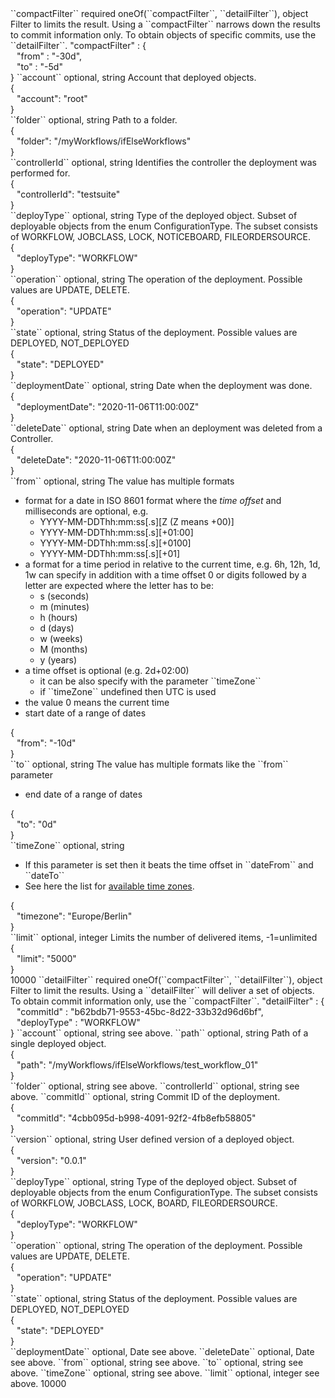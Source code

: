 <tr>
<td>``compactFilter``</td>
<td>required oneOf(``compactFilter``, ``detailFilter``), object</td>
<td>Filter to limits the result. Using a ``compactFilter`` narrows down the results to commit information only. To obtain objects of specific commits, use the ``detailFilter``. </td>
<td>"compactFilter" : {
<div style="padding-left:10px;">"from" : "-30d",</div>
<div style="padding-left:10px;">"to" : "-5d"</div>
}</td>
<td></td>
</tr>
<tr>
<td style="padding-left:20px;">``account``</td>
<td>optional, string</td>
<td>Account that deployed objects.</td>
<td>
  <div>{</div>
  <div style="padding-left:10px;">"account": "root"</div>
  <div>}</div>
</td>
<td></td>
</tr>
<tr>
<td style="padding-left:20px;">``folder``</td>
<td>optional, string</td>
<td>Path to a folder.</td>
<td>
  <div>{</div>
  <div style="padding-left:10px;">"folder": "/myWorkflows/ifElseWorkflows"</div>
  <div>}</div>
</td>
<td></td>
</tr>
<tr>
<td style="padding-left:20px;">``controllerId``</td>
<td>optional, string</td>
<td>Identifies the controller the deployment was performed for.</td>
<td>
  <div>{</div>
  <div style="padding-left:10px;">"controllerId": "testsuite"</div>
  <div>}</div>
</td>
<td></td>
</tr>
<tr>
<td style="padding-left:20px;">``deployType``</td>
<td>optional, string</td>
<td>Type of the deployed object. Subset of deployable objects from the enum ConfigurationType. The subset consists of WORKFLOW, JOBCLASS, LOCK, NOTICEBOARD, FILEORDERSOURCE.</td>
<td>
  <div>{</div>
  <div style="padding-left:10px;">"deployType": "WORKFLOW"</div>
  <div>}</div>
</td>
<td></td>
</tr>
<tr>
<td style="padding-left:20px;">``operation``</td>
<td>optional, string</td>
<td>The operation of the deployment. Possible values are UPDATE, DELETE.</td>
<td>
  <div>{</div>
  <div style="padding-left:10px;">"operation": "UPDATE"</div>
  <div>}</div>
</td>
<td></td>
</tr>
<tr>
<td style="padding-left:20px;">``state``</td>
<td>optional, string</td>
<td>Status of the deployment. Possible values are DEPLOYED, NOT_DEPLOYED</td>
<td>
  <div>{</div>
  <div style="padding-left:10px;">"state": "DEPLOYED"</div>
  <div>}</div>
</td>
<td></td>
</tr>
<tr>
<td style="padding-left:20px;">``deploymentDate``</td>
<td>optional, string</td>
<td>Date when the deployment was done.</td>
<td>
  <div>{</div>
  <div style="padding-left:10px;">"deploymentDate": "2020-11-06T11:00:00Z"</div>
  <div>}</div>
</td>
<td></td>
</tr>
<tr>
<td style="padding-left:20px;">``deleteDate``</td>
<td>optional, string</td>
<td>Date when an deployment was deleted from a Controller.</td>
<td>
  <div>{</div>
  <div style="padding-left:10px;">"deleteDate": "2020-11-06T11:00:00Z"</div>
  <div>}</div>
</td>
<td></td>
</tr>
<tr>
<td style="padding-left:20px;">``from``</td>
<td>optional, string</td>
<td>The value has multiple formats
    <ul>
    <li>format for a date in ISO 8601 format where the <i>time offset</i> and milliseconds are optional, e.g.
      <ul>
        <li>YYYY-MM-DDThh:mm:ss[.s][Z (Z means +00)]</li>
        <li>YYYY-MM-DDThh:mm:ss[.s][+01:00]</li>
        <li>YYYY-MM-DDThh:mm:ss[.s][+0100]</li>
        <li>YYYY-MM-DDThh:mm:ss[.s][+01]</li>
      </ul>
    </li>
    <li>a format for a time period in relative to the current time, e.g. 6h, 12h, 1d, 1w can specify in addition with a time offset 0 or digits followed by a letter are expected where the letter has to be:
      <ul>
        <li>s (seconds)</li>
        <li>m (minutes)</li>
        <li>h (hours)</li>
        <li>d (days)</li>
        <li>w (weeks)</li>
        <li>M (months)</li>
        <li>y (years)</li>
      </ul>
    </li>
    <li>a time offset is optional (e.g. 2d+02:00)
      <ul>
        <li>it can be also specify with the parameter ``timeZone``</li>
        <li>if ``timeZone`` undefined then UTC is used</li>
      </ul>
    </li>
    <li>the value 0 means the current time</li>
    <li>start date of a range of dates</li>
    </ul>
</td>
<td>
  <div>{</div>
  <div style="padding-left:10px;">"from": "-10d"</div>
  <div>}</div>
</td>
<td></td>
</tr>
<tr>
<td style="padding-left:20px;">``to``</td>
<td>optional, string</td>
<td>The value has multiple formats like the ``from`` parameter
  <ul>
    <li>end date of a range of dates</li>
  </ul>
</td>
<td>
  <div>{</div>
  <div style="padding-left:10px;">"to": "0d"</div>
  <div>}</div>
</td>
<td></td>
</tr>
<tr>
<td style="padding-left:20px;">``timeZone``</td>
<td>optional, string</td>
<td>
  <ul>
    <li>If this parameter is set then it beats the time offset in ``dateFrom`` and ``dateTo``</li>
    <li>See here the list for <a href="https://en.wikipedia.org/wiki/List_of_tz_database_time_zones" target="wiki">available time zones</a>.</li>
  </ul>
</td>
<td>
  <div>{</div>
  <div style="padding-left:10px;">"timezone": "Europe/Berlin"</div>
  <div>}</div>
</td>
<td></td>
</tr>
</tr>
<tr>
<td style="padding-left:20px;">``limit``</td>
<td>optional, integer</td>
<td>Limits the number of delivered items, -1=unlimited</td>
<td>
  <div>{</div>
  <div style="padding-left:10px;">"limit": "5000"</div>
  <div>}</div>
</td>
<td>10000</td>
</tr>    
<tr>
<td>``detailFilter``</td>
<td>required oneOf(``compactFilter``, ``detailFilter``), object</td>
<td>Filter to limit the results. Using a ``detailFilter`` will deliver a set of objects. To obtain commit information only, use the ``compactFilter``. </td>
<td>"detailFilter" : {
<div style="padding-left:10px;">"commitId" : "b62bdb71-9553-45bc-8d22-33b32d96d6bf",</div>
<div style="padding-left:10px;">"deployType" : "WORKFLOW"</div>
}</td>
<td></td>
</tr>
<tr>
<td style="padding-left:20px;">``account``</td>
<td>optional, string</td>
<td>see above.</td>
<td></td>
<td></td>
</tr>
<tr>
<td style="padding-left:20px;">``path``</td>
<td>optional, string</td>
<td>Path of a single deployed object.</td>
<td>
  <div>{</div>
  <div style="padding-left:10px;">"path": "/myWorkflows/ifElseWorkflows/test_workflow_01"</div>
  <div>}</div>
</td>
<td></td>
</tr>
<tr>
<td style="padding-left:20px;">``folder``</td>
<td>optional, string</td>
<td>see above.</td>
<td></td>
<td></td>
</tr>
<tr>
<td style="padding-left:20px;">``controllerId``</td>
<td>optional, string</td>
<td>see above.</td>
<td></td>
<td></td>
</tr>
<tr>
<td style="padding-left:20px;">``commitId``</td>
<td>optional, string</td>
<td>Commit ID of the deployment.</td>
<td>
  <div>{</div>
  <div style="padding-left:10px;">"commitId": "4cbb095d-b998-4091-92f2-4fb8efb58805"</div>
  <div>}</div>
</td>
<td></td>
</tr>
<tr>
<td style="padding-left:20px;">``version``</td>
<td>optional, string</td>
<td>User defined version of a deployed object.</td>
<td>
  <div>{</div>
  <div style="padding-left:10px;">"version": "0.0.1"</div>
  <div>}</div>
</td>
<td></td>
</tr>
<tr>
<td style="padding-left:20px;">``deployType``</td>
<td>optional, string</td>
<td>Type of the deployed object. Subset of deployable objects from the enum ConfigurationType. The subset consists of WORKFLOW, JOBCLASS, LOCK, BOARD, FILEORDERSOURCE.</td>
<td>
  <div>{</div>
  <div style="padding-left:10px;">"deployType": "WORKFLOW"</div>
  <div>}</div>
</td>
<td></td>
</tr>
<tr>
<td style="padding-left:20px;">``operation``</td>
<td>optional, string</td>
<td>The operation of the deployment. Possible values are UPDATE, DELETE.</td>
<td>
  <div>{</div>
  <div style="padding-left:10px;">"operation": "UPDATE"</div>
  <div>}</div>
</td>
<td></td>
</tr>
<tr>
<td style="padding-left:20px;">``state``</td>
<td>optional, string</td>
<td>Status of the deployment. Possible values are DEPLOYED, NOT_DEPLOYED</td>
<td>
  <div>{</div>
  <div style="padding-left:10px;">"state": "DEPLOYED"</div>
  <div>}</div>
</td>
<td></td>
</tr>
<tr>
<td style="padding-left:20px;">``deploymentDate``</td>
<td>optional, Date</td>
<td>see above.</td>
<td></td>
<td></td>
</tr>
<tr>
<td style="padding-left:20px;">``deleteDate``</td>
<td>optional, Date</td>
<td>see above.</td>
<td></td>
<td></td>
</tr>
<tr>
<td style="padding-left:20px;">``from``</td>
<td>optional, string</td>
<td>see above.</td>
<td></td>
<td></td>
</tr>
<tr>
<td style="padding-left:20px;">``to``</td>
<td>optional, string</td>
<td>see above.</td>
<td></td>
<td></td>
</tr>
<tr>
<td style="padding-left:20px;">``timeZone``</td>
<td>optional, string</td>
<td>see above.</td>
<td></td>
<td></td>
</tr>
</tr>
<tr>
<td style="padding-left:20px;">``limit``</td>
<td>optional, integer</td>
<td>see above.</td>
<td></td>
<td>10000</td>
</tr>